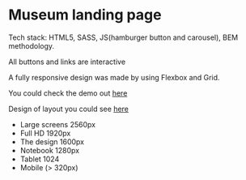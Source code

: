 # Museum landing page

Tech stack: HTML5, SASS, JS(hamburger button and carousel), BEM methodology.

All buttons and links are interactive

A fully responsive design was made by using Flexbox and Grid.

You could check the demo out [here](https://lara-l-art.github.io/Museum_landing/)

Design of layout you could see [here](https://www.figma.com/file/oI72z1fgloUPFHicbKS3c9/NAMU-(Museum)?node-id=0%3A1)

- Large screens 2560px
- Full HD 1920px
- The design 1600px
- Notebook 1280px
- Tablet 1024
- Mobile (> 320px)
